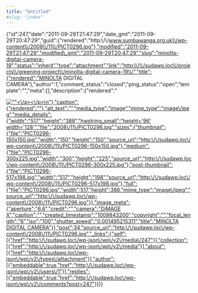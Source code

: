 ```yaml
---
title: "Untitled"
#slug: "index"
---
```


{"id":247,"date":"2011-09-29T21:47:29","date\_gmt":"2011-09-29T20:47:29","guid":{"rendered":"http:\\/\\/www.sumbawanga.org.uk\\/wp-content\\/2008\\/11\\/PICT0296.jpg"},"modified":"2011-09-29T21:47:29","modified\_gmt":"2011-09-29T20:47:29","slug":"minolta-digital-camera-19","status":"inherit","type":"attachment","link":"http:\\/\\/sudawp.loc\\/projects\\/greening-project\\/minolta-digital-camera-19\\/","title":{"rendered":"MINOLTA DIGITAL CAMERA"},"author":1,"comment\_status":"closed","ping\_status":"open","template":"","meta":\[\],"description":{"rendered":"

[![\"\"](\"http:\/\/sudawp.loc\/wp-content\/2008\/11\/PICT0296-300x225.jpg\")<\\/a><\\/p>\\n"},"caption":{"rendered":""},"alt\_text":"","media\_type":"image","mime\_type":"image\\/jpeg","media\_details":{"width":"517","height":"388","hwstring\_small":"height='96' width='128'","file":"2008\\/11\\/PICT0296.jpg","sizes":{"thumbnail":{"file":"PICT0296-150x150.jpg","width":"150","height":"150","source\_url":"http:\\/\\/sudawp.loc\\/wp-content\\/2008\\/11\\/PICT0296-150x150.jpg"},"medium":{"file":"PICT0296-300x225.jpg","width":"300","height":"225","source\_url":"http:\\/\\/sudawp.loc\\/wp-content\\/2008\\/11\\/PICT0296-300x225.jpg"},"post-thumbnail":{"file":"PICT0296-517x198.jpg","width":"517","height":"198","source\_url":"http:\\/\\/sudawp.loc\\/wp-content\\/2008\\/11\\/PICT0296-517x198.jpg"},"full":{"file":"PICT0296.jpg","width":517,"height":388,"mime\_type":"image\\/jpeg","source\_url":"http:\\/\\/sudawp.loc\\/wp-content\\/2008\\/11\\/PICT0296.jpg"}},"image\_meta":{"aperture":"6.6","credit":"","camera":"DiMAGE X","caption":"","created\_timestamp":"1009843200","copyright":"","focal\_length":"6","iso":"100","shutter\_speed":"0.001495215311","title":"MINOLTA DIGITAL CAMERA"}},"post":34,"source\_url":"http:\\/\\/sudawp.loc\\/wp-content\\/2008\\/11\\/PICT0296.jpg","\_links":{"self":\[{"href":"http:\\/\\/sudawp.loc\\/wp-json\\/wp\\/v2\\/media\\/247"}\],"collection":\[{"href":"http:\\/\\/sudawp.loc\\/wp-json\\/wp\\/v2\\/media"}\],"about":\[{"href":"http:\\/\\/sudawp.loc\\/wp-json\\/wp\\/v2\\/types\\/attachment"}\],"author":\[{"embeddable":true,"href":"http:\\/\\/sudawp.loc\\/wp-json\\/wp\\/v2\\/users\\/1"}\],"replies":\[{"embeddable":true,"href":"http:\\/\\/sudawp.loc\\/wp-json\\/wp\\/v2\\/comments?post=247"}\]}}](http:\/\/sudawp.loc\/wp-content\/2008\/11\/PICT0296.jpg)
